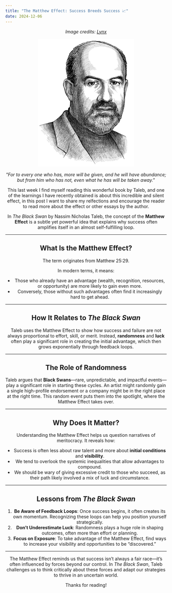 ```yaml
---
title: "The Matthew Effect: Success Breeds Success 📈"
date: 2024-12-06
---
```


<div style="text-align: center;">
      <p><em>Image credits: <a href="https://www.lynx.be/beurs/beurs-koersen/beursinfo/beursgoeroes/nassim-nicholas-taleb/">Lynx</a></em></p>

<div style="text-align: center;">
    <img src="../images/talebPortrait.jpg" alt="Taleb Portrait" width="300"/>
</div>

*"For to every one who has, more will be given, and he will have abundance; but from him who has not, even what he has will be taken away."*

This last week I find myself reading this wonderful book by Taleb, and one of the learnings I have recently obtained is about this incredible and silent effect, 
in this post I want to share my relfections and encourage the reader to read more about the effect or other essays by the author.

In *The Black Swan* by Nassim Nicholas Taleb, the concept of the **Matthew Effect** is a subtle yet powerful idea that explains why success often amplifies itself in 
an almost self-fulfilling loop.

---

## What Is the Matthew Effect?  
The term originates from Matthew 25:29.

In modern terms, it means:  
- Those who already have an advantage (wealth, recognition, resources, or opportunity) are more likely to gain even more.  
- Conversely, those without such advantages often find it increasingly hard to get ahead.

---

## How It Relates to *The Black Swan*  
Taleb uses the Matthew Effect to show how success and failure are not always proportional to effort, skill, or merit. Instead, **randomness** and **luck** often 
play a significant role in creating the initial advantage, which then grows exponentially through feedback loops.

---

## The Role of Randomness  
Taleb argues that **Black Swans**—rare, unpredictable, and impactful events—play a significant role in starting these cycles. 
An artist might randomly gain a single high-profile endorsement or a company might be in the right place at the right time. This random event puts them into the spotlight, 
where the Matthew Effect takes over.

---

## Why Does It Matter?  
Understanding the Matthew Effect helps us question narratives of meritocracy. It reveals how:  
- Success is often less about raw talent and more about **initial conditions** and **visibility**.  
- We tend to overlook the systemic inequalities that allow advantages to compound.  
- We should be wary of giving excessive credit to those who succeed, as their path likely involved a mix of luck and circumstance.

---

## Lessons from *The Black Swan*  
1. **Be Aware of Feedback Loops**: Once success begins, it often creates its own momentum. Recognizing these loops can help you position yourself strategically.  
2. **Don’t Underestimate Luck**: Randomness plays a huge role in shaping outcomes, often more than effort or planning.  
3. **Focus on Exposure**: To take advantage of the Matthew Effect, find ways to increase your visibility and opportunities to be “discovered.”

---

The Matthew Effect reminds us that success isn’t always a fair race—it’s often influenced by forces beyond our control. In *The Black Swan*, 
Taleb challenges us to think critically about these forces and adapt our strategies to thrive in an uncertain world.

Thanks for reading!

